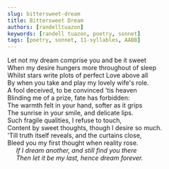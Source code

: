 ```yaml
---
slug: bittersweet-dream
title: Bittersweet Dream
authors: [randelltuazon]
keywords: [randell tuazon, poetry, sonnet]
tags: [poetry, sonnet, 11-syllables, AABB]
---
```


Let not my dream comprise you and be it sweet<br/>
When my desire hungers more throughout of sleep<br/>
Whilst stars write plots of perfect Love above all<br/>
By when you take and play my lovely wife's role.<br/>
A fool deceived, to be convinced 'tis heaven<br/>
Blinding me of a prize, fate has forbidden:<br/>
The warmth felt in your hand, softer as it grips<br/>
The sunrise in your smile, and delicate lips.<br/>
Such fragile qualities, I refuse to touch,<br/>
Content by sweet thoughts, though I desire so much.<br/>
'Till truth itself reveals, and the curtains close,<br/>
Bleed you my first thought when reality rose.<br/>
&nbsp;&nbsp;&nbsp;&nbsp; *If I dream another, and still find you there*<br/>
&nbsp;&nbsp;&nbsp;&nbsp; *Then let it be my last, hence dream forever.*<br/>
